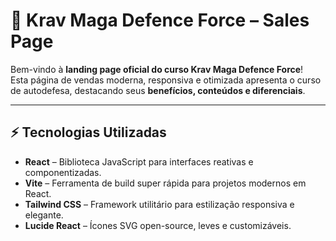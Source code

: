 # 🥋 Krav Maga Defence Force – Sales Page

Bem-vindo à **landing page oficial do curso Krav Maga Defence Force**!  
Esta página de vendas moderna, responsiva e otimizada apresenta o curso de autodefesa, destacando seus **benefícios, conteúdos e diferenciais**.

---

## ⚡ Tecnologias Utilizadas

- **React** – Biblioteca JavaScript para interfaces reativas e componentizadas.  
- **Vite** – Ferramenta de build super rápida para projetos modernos em React.  
- **Tailwind CSS** – Framework utilitário para estilização responsiva e elegante.  
- **Lucide React** – Ícones SVG open-source, leves e customizáveis.  
